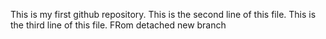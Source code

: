 This is my first github repository.
This is the second line of this file.
This is the third line of this file.
FRom detached new branch
